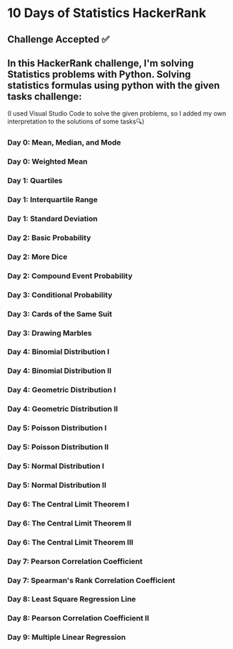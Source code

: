 # 10 Days of Statistics HackerRank

## Challenge Accepted ✅
## In this HackerRank challenge, I'm solving Statistics problems with Python. Solving statistics formulas using python with the given tasks challenge:
(I used Visual Studio Code to solve the given problems, so I added my own interpretation to the solutions of some tasks🔍)
### Day 0: Mean, Median, and Mode
### Day 0: Weighted Mean
### Day 1: Quartiles
### Day 1: Interquartile Range
### Day 1: Standard Deviation
### Day 2: Basic Probability
### Day 2: More Dice
### Day 2: Compound Event Probability
### Day 3: Conditional Probability
### Day 3: Cards of the Same Suit
### Day 3: Drawing Marbles
### Day 4: Binomial Distribution I
### Day 4: Binomial Distribution II
### Day 4: Geometric Distribution I
### Day 4: Geometric Distribution II
### Day 5: Poisson Distribution I
### Day 5: Poisson Distribution II
### Day 5: Normal Distribution I
### Day 5: Normal Distribution II
### Day 6: The Central Limit Theorem I
### Day 6: The Central Limit Theorem II
### Day 6: The Central Limit Theorem III
### Day 7: Pearson Correlation Coefficient 
### Day 7: Spearman's Rank Correlation Coefficient
### Day 8: Least Square Regression Line
### Day 8: Pearson Correlation Coefficient II
### Day 9: Multiple Linear Regression




